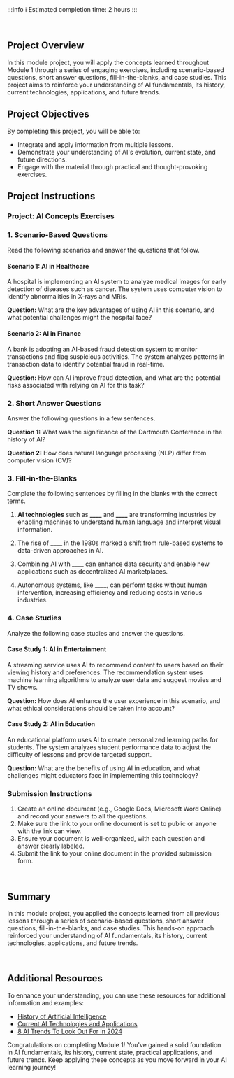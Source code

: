 <!-- # **Module 1 Project: AI Concepts Integration** -->

<br>

:::info
:information_source: Estimated completion time: 2 hours
:::

<br>

## **Project Overview**

In this module project, you will apply the concepts learned throughout Module 1 through a series of engaging exercises, including scenario-based questions, short answer questions, fill-in-the-blanks, and case studies. This project aims to reinforce your understanding of AI fundamentals, its history, current technologies, applications, and future trends.

## **Project Objectives**

By completing this project, you will be able to:

- Integrate and apply information from multiple lessons.
- Demonstrate your understanding of AI's evolution, current state, and future directions.
- Engage with the material through practical and thought-provoking exercises.

## **Project Instructions**

### Project: AI Concepts Exercises

### 1. Scenario-Based Questions

Read the following scenarios and answer the questions that follow.

#### Scenario 1: AI in Healthcare

A hospital is implementing an AI system to analyze medical images for early detection of diseases such as cancer. The system uses computer vision to identify abnormalities in X-rays and MRIs.

**Question:** What are the key advantages of using AI in this scenario, and what potential challenges might the hospital face?

#### Scenario 2: AI in Finance

A bank is adopting an AI-based fraud detection system to monitor transactions and flag suspicious activities. The system analyzes patterns in transaction data to identify potential fraud in real-time.

**Question:** How can AI improve fraud detection, and what are the potential risks associated with relying on AI for this task?

### 2. Short Answer Questions

Answer the following questions in a few sentences.

**Question 1:** What was the significance of the Dartmouth Conference in the history of AI?

**Question 2:** How does natural language processing (NLP) differ from computer vision (CV)?

### 3. Fill-in-the-Blanks

Complete the following sentences by filling in the blanks with the correct terms.

1. **AI technologies** such as **\_\_\_\_** and **\_\_\_\_** are transforming industries by enabling machines to understand human language and interpret visual information.
2. The rise of **\_\_\_\_** in the 1980s marked a shift from rule-based systems to data-driven approaches in AI.

3. Combining AI with **\_\_\_\_** can enhance data security and enable new applications such as decentralized AI marketplaces.

4. Autonomous systems, like **\_\_\_\_**, can perform tasks without human intervention, increasing efficiency and reducing costs in various industries.

### 4. Case Studies

Analyze the following case studies and answer the questions.

#### Case Study 1: AI in Entertainment

A streaming service uses AI to recommend content to users based on their viewing history and preferences. The recommendation system uses machine learning algorithms to analyze user data and suggest movies and TV shows.

**Question:** How does AI enhance the user experience in this scenario, and what ethical considerations should be taken into account?

#### Case Study 2: AI in Education

An educational platform uses AI to create personalized learning paths for students. The system analyzes student performance data to adjust the difficulty of lessons and provide targeted support.

**Question:** What are the benefits of using AI in education, and what challenges might educators face in implementing this technology?

### Submission Instructions

1. Create an online document (e.g., Google Docs, Microsoft Word Online) and record your answers to all the questions.
2. Make sure the link to your online document is set to public or anyone with the link can view.
3. Ensure your document is well-organized, with each question and answer clearly labeled.
4. Submit the link to your online document in the provided submission form.

<br />

## **Summary**

In this module project, you applied the concepts learned from all previous lessons through a series of scenario-based questions, short answer questions, fill-in-the-blanks, and case studies. This hands-on approach reinforced your understanding of AI fundamentals, its history, current technologies, applications, and future trends.

<br />

## **Additional Resources**

To enhance your understanding, you can use these resources for additional information and examples:

- [History of Artificial Intelligence](https://www.sas.com/en_us/insights/analytics/what-is-artificial-intelligence.html)
- [Current AI Technologies and Applications](https://builtin.com/artificial-intelligence)
- [8 AI Trends To Look Out For in 2024](https://www.synthesia.io/post/ai-trends)

Congratulations on completing Module 1! You've gained a solid foundation in AI fundamentals, its history, current state, practical applications, and future trends. Keep applying these concepts as you move forward in your AI learning journey!
